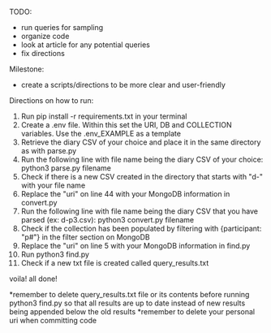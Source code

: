 TODO:
- run queries for sampling
- organize code
- look at article for any potential queries
- fix directions

Milestone:
- create a scripts/directions to be more clear and user-friendly

Directions on how to run:
1) Run pip install -r requirements.txt in your terminal
2) Create a .env file. Within this set the URI, DB and COLLECTION variables. Use the .env_EXAMPLE as a template
3) Retrieve the diary CSV of your choice and place it in the same directory as with parse.py
4) Run the following line with file name being the diary CSV of your choice: python3 parse.py filename
5) Check if there is a new CSV created in the directory that starts with "d-" with your file name
6) Replace the "uri" on line 44 with your MongoDB information in convert.py
7) Run the following line with file name being the diary CSV that you have parsed (ex: d-p3.csv): python3 convert.py filename
8) Check if the collection has been populated by filtering with {participant: "p#"} in the filter section on MongoDB
9) Replace the "uri" on line 5 with your MongoDB information in find.py
10) Run python3 find.py
11) Check if a new txt file is created called query_results.txt

voila! all done!

*remember to delete query_results.txt file or its contents before running python3 find.py so
that all results are up to date instead of new results being appended below the old results
*remember to delete your personal uri when committing code